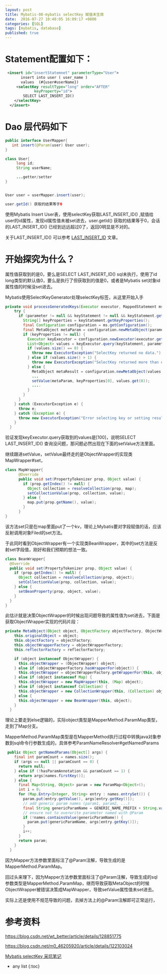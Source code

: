 ```yaml
---
layout: post
title: Mybatis-08-mybatis selectKey 赋值未生效
date:  2016-07-27 10:40:05 16:09:17 +0800
categories: [SQL]
tags: [mybatis, database]
published: true
---
```


# Statement配置如下：

```xml
 <insert id="insertStatemnet" parameterType="User">
       insert into user ( user_name )  
       values  (#{user#userName})
  	 <selectKey resultType="long" order="AFTER"
             keyProperty="id">
      	SELECT LAST_INSERT_ID() 
  	</selectKey>
  </insert>
```

# Dao 层代码如下

```java
public interface UserMapper{
   int insert(@Param(user) User user);
}
```

```java
class User{
     long id;
     String userName;

     ...getter/setter
}


User user = userMapper.insert(user);

user.getId() 获取的结果等于0
```

使用Mybatis Insert User表，使用selectKey获取LAST_INSERT_ID() ,赋值给user的id属性，发现id属性值未被set进去，user.getId() 获取的结果等于0，会话的LAST_INSERT_ID() 已经到远远超过0了，返回0明显是不对的。

关于LAST_INSERT_ID() 可以参考 [LAST_INSERT_ID](https://blog.csdn.net/wt_better/article/details/121876696?csdn_share_tail=%7B%22type%22:%22blog%22,%22rType%22:%22article%22,%22rId%22:%22121876696%22,%22source%22:%22wt_better%22%7D) 文章。

# 开始探究为什么？

属性值获取到的是0，要么是SELECT LAST_INSERT_ID() sql未执行，使用了id long类型的默认值0，要么是执行了但获取到的值是0，或者是Mybatis set对象id属性值的时候没set进去。

Mybatis使用SelectKeyGenerator处理selectKey标签，从这里开始入手

```java
private void processGeneratedKeys(Executor executor, MappedStatement ms, Object parameter) {
    try {
      if (parameter != null && keyStatement != null && keyStatement.getKeyProperties() != null) {
        String[] keyProperties = keyStatement.getKeyProperties();
        final Configuration configuration = ms.getConfiguration();
        final MetaObject metaParam = configuration.newMetaObject(parameter);
        if (keyProperties != null) {
          Executor keyExecutor = configuration.newExecutor(executor.getTransaction(), ExecutorType.SIMPLE);
          List<Object> values = keyExecutor.query(keyStatement, parameter, RowBounds.DEFAULT, Executor.NO_RESULT_HANDLER);
          if (values.size() == 0) {
            throw new ExecutorException("SelectKey returned no data.");            
          } else if (values.size() > 1) {
            throw new ExecutorException("SelectKey returned more than one value.");
          } else {
            MetaObject metaResult = configuration.newMetaObject(values.get(0));
            ...
            setValue(metaParam, keyProperties[0], values.get(0));
            ....
          }
        }
      }
    } catch (ExecutorException e) {
      throw e;
    } catch (Exception e) {
      throw new ExecutorException("Error selecting key or setting result to parameter object. Cause: " + e, e);
    }
  }
```

验证发现keyExecutor.query获取到的values是[100]，说明SELECT LAST_INSERT_ID() 查询没问题，那问题必然出现在下面的setValue方法里面。

继续跟进setValue，setValue最终走的是ObjectWrapper的实现类MapWrapper#set，

```java
class MapWrapper{
	  @Override
	  public void set(PropertyTokenizer prop, Object value) {
	    if (prop.getIndex() != null) {
	      Object collection = resolveCollection(prop, map);
	      setCollectionValue(prop, collection, value);
	    } else {
	      map.put(prop.getName(), value);
	    }
	  }
}
```

该方法set只是在map里面put了一个kv，理论上Mybatis要对字段赋值的话，应该反射调用对象Filed的set方法。

于此同时看到ObjectWrapper有一个实现类BeanWrapper，其中的set方法是反射set字段值，刚好和我们预期的想法一致。

```java
class BeanWrapper{
  @Override
  public void set(PropertyTokenizer prop, Object value) {
    if (prop.getIndex() != null) {
      Object collection = resolveCollection(prop, object);
      setCollectionValue(prop, collection, value);
    } else {
      setBeanProperty(prop, object, value);
    }
  }
}
```

此估计就是决策ObjectWrapper的时候出现问题导致的属性值为set进去，下面是获取ObjectWrapper实现的代码片段：

```java
private MetaObject(Object object, ObjectFactory objectFactory, ObjectWrapperFactory objectWrapperFactory, ReflectorFactory reflectorFactory) {
    this.originalObject = object;
    this.objectFactory = objectFactory;
    this.objectWrapperFactory = objectWrapperFactory;
    this.reflectorFactory = reflectorFactory;

    if (object instanceof ObjectWrapper) {
      this.objectWrapper = (ObjectWrapper) object;
    } else if (objectWrapperFactory.hasWrapperFor(object)) {
      this.objectWrapper = objectWrapperFactory.getWrapperFor(this, object);
    } else if (object instanceof Map) {
      this.objectWrapper = new MapWrapper(this, (Map) object);
    } else if (object instanceof Collection) {
      this.objectWrapper = new CollectionWrapper(this, (Collection) object);
    } else {
      this.objectWrapper = new BeanWrapper(this, object);
    }
  }
```

理论上要走到else逻辑的，实际object类型是MapperMethod.ParamMap类型，走到了Map分支。

MapperMethod.ParamMap类型是在MapperMethod执行过程中转换java对象参数到sql命令行参数生成的，具体参考ParamNameResolver#getNamedParams

```java
 public Object getNamedParams(Object[] args) {
    final int paramCount = names.size();
    if (args == null || paramCount == 0) {
      return null;
    } else if (!hasParamAnnotation && paramCount == 1) {
      return args[names.firstKey()];
    } else {
      final Map<String, Object> param = new ParamMap<Object>();
      int i = 0;
      for (Map.Entry<Integer, String> entry : names.entrySet()) {
        param.put(entry.getValue(), args[entry.getKey()]);
        // add generic param names (param1, param2, ...)
        final String genericParamName = GENERIC_NAME_PREFIX + String.valueOf(i + 1);
        // ensure not to overwrite parameter named with @Param
        if (!names.containsValue(genericParamName)) {
          param.put(genericParamName, args[entry.getKey()]);
        }
        i++;
      }
      return param;
    }
  }
```

因为Mapper方法参数里面标注了@Param注解，导致生成的是MapperMethod.ParamMap。

回过头来理下，因为Mapper方法参数里面标注了@Param注解，导致生成的sql参数类型是MapperMethod.ParamMap，继而导致获取MetaObject的时候ObjectWrapper被错误决策成MapWrapper，导致setValue属性值未set进去。

实际上还是使用不规范导致的问题，去掉方法上的@Param注解即可正常运行，

# 参考资料

https://blog.csdn.net/wt_better/article/details/128851775

https://blog.csdn.net/m0_46205920/article/details/122103024

[Mybatis selectKey 采坑笔记](https://blog.csdn.net/song19890528/article/details/80680313)

* any list
{:toc}
